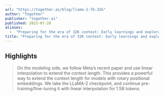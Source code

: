 ```yaml
---
url: "https://together.ai/blog/llama-2-7b-32k"
author: "Together"
publisher: "together.ai"
published: 2023-07-28
aliases:
  -  "Preparing for the era of 32K context: Early learnings and explorations"
title: "Preparing for the era of 32K context: Early learnings and explorations"
---
```


## Highlights
> On the modeling side, we follow Meta’s recent paper and use linear interpolation to extend the context length. This provides a powerful way to extend the context length for models with rotary positional embeddings. We take the LLaMA-2 checkpoint, and continue pre-training/fine-tuning it with linear interpolation for 1.5B tokens.

